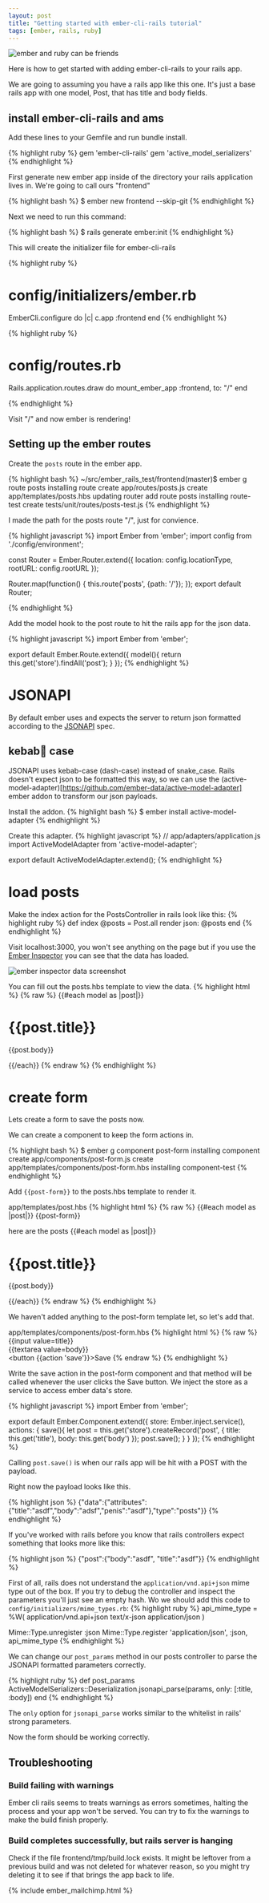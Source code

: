 ```yaml
---
layout: post
title: "Getting started with ember-cli-rails tutorial"
tags: [ember, rails, ruby]
---
```


![ember and ruby can be friends](/assets/images/ember_ruby.png)

Here is how to get started with adding ember-cli-rails to your rails app.

We are going to assuming you have a rails app like this one.
It's just a base rails app with one model, Post, that has title and body fields.

## install ember-cli-rails and ams

Add these lines to your Gemfile and run bundle install.

{% highlight ruby %}
gem 'ember-cli-rails'
gem 'active_model_serializers'
{% endhighlight %}

First generate new ember app inside of the directory your rails application
lives in. We're going to call ours "frontend"

{% highlight bash %}
$ ember new frontend --skip-git
{% endhighlight %}

Next we need to run this command:

{% highlight bash %}
$ rails generate ember:init
{% endhighlight %}

This will create the initializer file for ember-cli-rails

{% highlight ruby %}
# config/initializers/ember.rb

EmberCli.configure do |c|
  c.app :frontend
  end
{%  endhighlight %}

{% highlight ruby %}
# config/routes.rb

Rails.application.routes.draw do
  mount_ember_app :frontend, to: "/"
  end

{%  endhighlight %}

Visit  "/" and now ember is rendering!

## Setting up the ember routes

Create the `posts` route in the ember app.

{% highlight bash %}
 ~/src/ember_rails_test/frontend(master)$ ember g route posts
installing route
  create app/routes/posts.js
  create app/templates/posts.hbs
updating router
  add route posts
installing route-test
  create tests/unit/routes/posts-test.js
{% endhighlight %}

I made the path for the posts route "/", just for convience.

{% highlight javascript %}
import Ember from 'ember';
import config from './config/environment';

const Router = Ember.Router.extend({
  location: config.locationType,
  rootURL: config.rootURL
});

Router.map(function() {
  this.route('posts', {path: '/'});
});
export default Router;

{% endhighlight %}

Add the model hook to the post route to hit the rails app for the json data.

{% highlight javascript %}
import Ember from 'ember';

export default Ember.Route.extend({
  model(){
    return this.get('store').findAll('post');
  }
});
{% endhighlight %}

# JSONAPI

By default ember uses and expects the server to return json formatted according
to the [JSONAPI](http://jsonapi.org/) spec.

## kebab🍡 case
JSONAPI uses kebab-case (dash-case) instead of snake_case. Rails doesn't expect json to be
formatted this way, so we can use the (active-model-adapter)[https://github.com/ember-data/active-model-adapter] ember addon to transform our json payloads.

Install the addon.
{% highlight bash %}
$ ember install active-model-adapter
{% endhighlight %}

Create this adapter.
{% highlight javascript %}
// app/adapters/application.js
import ActiveModelAdapter from 'active-model-adapter';

export default ActiveModelAdapter.extend();
{% endhighlight %}

# load posts

Make the index action for the PostsController in rails look like this:
{% highlight ruby %}
  def index
    @posts = Post.all
    render json: @posts
  end
{% endhighlight %}

Visit localhost:3000, you won't see anything on the page but if you use the
[Ember
Inspector](https://chrome.google.com/webstore/detail/ember-inspector/bmdblncegkenkacieihfhpjfppoconhi?hl=en) you can see that the data has loaded.

![ember inspector data
screenshot](/assets/images/ember_inspector_data_screenshot.png)

You can fill out the posts.hbs template to view the data.
{% highlight html %}
{% raw %}
{{#each model as |post|}}
  <h1>{{post.title}}</h1>
  <p>
    {{post.body}}
  </p>
{{/each}}
{% endraw %}
{% endhighlight %}

# create form

Lets create a form to save the posts now.

We can create a component to keep the form actions in.

{% highlight bash  %}
$ ember g component post-form
installing component
  create app/components/post-form.js
  create app/templates/components/post-form.hbs
installing component-test
{% endhighlight %}

Add `{{post-form}}` to the posts.hbs template to render it.

app/templates/post.hbs
{% highlight html %}
{% raw %}
{{#each model as |post|}}
{{post-form}}

here are the posts
{{#each model as |post|}}
  <h1>{{post.title}}</h1>
  <p>
    {{post.body}}
  </p>
{{/each}}
{% endraw %}
{% endhighlight %}

We haven't added anything to the post-form template let, so let's add that.

app/templates/components/post-form.hbs
{% highlight html %}
{% raw %}
{{input value=title}}
<br/>
{{textarea value=body}}
<br/>
<button {{action 'save'}}>Save</button>
{% endraw %}
{% endhighlight %}

Write the save action in the post-form component and that method will be  called
whenever the user clicks the Save button. We inject the store as a service to
access ember data's store.

{% highlight javascript %}
import Ember from 'ember';

export default Ember.Component.extend({
  store: Ember.inject.service(),
  actions: {
    save(){
      let post = this.get('store').createRecord('post', {
        title: this.get('title'),
        body: this.get('body')
      });
      post.save();
    }
  }
});
{% endhighlight %}

Calling `post.save()` is when our rails app will be hit with a POST with the payload.

Right now the payload looks like this.

{% highlight json %}
{"data":{"attributes":{"title":"asdf","body":"adsf","penis":"asdf"},"type":"posts"}}
{% endhighlight %}

If you've worked with rails before you know that rails controllers expect
something that looks more like this:

{% highlight json %}
{"post":{"body":"asdf", "title":"asdf"}}
{% endhighlight %}

First of all, rails does not understand the `application/vnd.api+json` mime type
out of the box. If you try to debug the controller and inspect the parameters
you'll just see an empty hash. Wo we should add this code to
`config/initializers/mime_types.rb`:
{% highlight ruby %}
api_mime_type = %W(
  application/vnd.api+json
  text/x-json
  application/json
)

Mime::Type.unregister :json
Mime::Type.register 'application/json', :json, api_mime_type
{% endhighlight %}

We can change our `post_params` method in our posts controller to parse the
JSONAPI formatted parameters correctly.

{% highlight ruby %}
    def post_params
      ActiveModelSerializers::Deserialization.jsonapi_parse(params, only: [:title, :body])
    end
{% endhighlight %}

The `only` option for `jsonapi_parse` works similar to the whitelist in rails'
strong parameters.

Now the form should be working correctly.

## Troubleshooting

### Build failing with warnings

Ember cli rails seems to treats warnings as errors sometimes, halting the
process and your app won't be served. You can try to fix the warnings to make
the build finish properly.

### Build completes successfully, but rails server is hanging

Check if the file frontend/tmp/build.lock exists. It might be leftover from a
previous build and was not deleted for whatever reason, so you might try
deleting it to see if that brings the app back to life.

{% include ember_mailchimp.html %}
